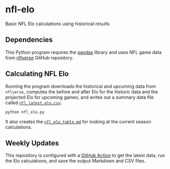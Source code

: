 # nfl-elo

Basic NFL Elo calculations using historical results

## Dependencies

This Python program requires the [pandas](https://pandas.pydata.org/)
library and uses NFL game data from
[nflverse](https://github.com/nflverse/nflverse/) GitHub repository.

## Calculating NFL Elo

Running the program downloads the historical and upcoming data from
`nflverse`, computes the before and after Elo for the historic data
and the projected Elo for upcoming games, and writes out a summary
data file called [`nfl_latest_elo.csv`](nfl_latest_elo.csv).

```
python nfl_elo.py
```

It also creates the [`nfl_elo_table.md`](nfl_elo_table.md) for looking
at the current season calculations.

## Weekly Updates

This repository is configured with a [GitHub
Action](.github/workflows/update_elo.yml) to get the latest data, run
the Elo calculations, and save the output Markdown and CSV files.


